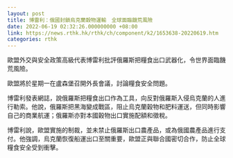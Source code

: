 ```yaml
---
layout: post
title: 博雷利：俄國封鎖烏克蘭穀物運輸　全球面臨饑荒風險
date: 2022-06-19 02:32:26.000000000 +08:00
link: https://news.rthk.hk/rthk/ch/component/k2/1653638-20220619.htm
categories: rthk
---
```


歐盟外交與安全政策高級代表博雷利批評俄羅斯把糧食出口武器化，令世界面臨饑荒風險。

歐盟將於星期一在盧森堡召開外長會議，討論糧食安全問題。

博雷利發表網誌，說俄羅斯把糧食出口作為工具，向反對俄羅斯入侵烏克蘭的人進行勒索。他說，俄羅斯把黑海變成戰區，阻止烏克蘭穀物和肥料運送，但同時影響自己的商業航運；俄羅斯亦對本國穀物出口實施配額和徵稅。

博雷利說，歐盟實施的制裁，並未禁止俄羅斯出口農產品，或為俄國農產品進行支付。他強調，烏克蘭恢復船運出口至關重要，歐盟正與聯合國密切合作，防止全球糧食安全受到衝擊。
